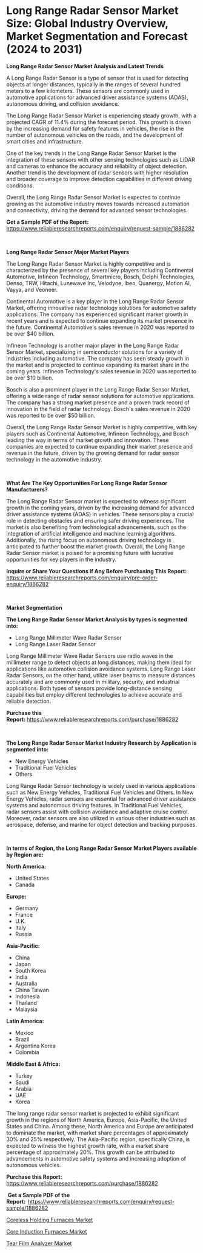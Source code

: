 <p><h1>Long Range Radar Sensor Market Size: Global Industry Overview, Market Segmentation and Forecast (2024 to 2031)</h1></p><p><strong>Long Range Radar Sensor Market Analysis and Latest Trends</strong></p>
<p><p>A Long Range Radar Sensor is a type of sensor that is used for detecting objects at longer distances, typically in the ranges of several hundred meters to a few kilometers. These sensors are commonly used in automotive applications for advanced driver assistance systems (ADAS), autonomous driving, and collision avoidance.</p><p>The Long Range Radar Sensor Market is experiencing steady growth, with a projected CAGR of 11.4% during the forecast period. This growth is driven by the increasing demand for safety features in vehicles, the rise in the number of autonomous vehicles on the roads, and the development of smart cities and infrastructure.</p><p>One of the key trends in the Long Range Radar Sensor Market is the integration of these sensors with other sensing technologies such as LiDAR and cameras to enhance the accuracy and reliability of object detection. Another trend is the development of radar sensors with higher resolution and broader coverage to improve detection capabilities in different driving conditions.</p><p>Overall, the Long Range Radar Sensor Market is expected to continue growing as the automotive industry moves towards increased automation and connectivity, driving the demand for advanced sensor technologies.</p></p>
<p><strong>Get a Sample PDF of the Report:&nbsp;</strong> <a href="https://www.reliableresearchreports.com/enquiry/request-sample/1886282">https://www.reliableresearchreports.com/enquiry/request-sample/1886282</a></p>
<p>&nbsp;</p>
<p><strong>Long Range Radar Sensor Major Market Players</strong></p>
<p><p>The Long Range Radar Sensor Market is highly competitive and is characterized by the presence of several key players including Continental Automotive, Infineon Technology, Smartmicro, Bosch, Delphi Technologies, Denso, TRW, Hitachi, Lunewave Inc, Velodyne, Ibeo, Quanergy, Motion AI, Vayya, and Veoneer.</p><p>Continental Automotive is a key player in the Long Range Radar Sensor Market, offering innovative radar technology solutions for automotive safety applications. The company has experienced significant market growth in recent years and is expected to continue expanding its market presence in the future. Continental Automotive's sales revenue in 2020 was reported to be over $40 billion.</p><p>Infineon Technology is another major player in the Long Range Radar Sensor Market, specializing in semiconductor solutions for a variety of industries including automotive. The company has seen steady growth in the market and is projected to continue expanding its market share in the coming years. Infineon Technology's sales revenue in 2020 was reported to be over $10 billion.</p><p>Bosch is also a prominent player in the Long Range Radar Sensor Market, offering a wide range of radar sensor solutions for automotive applications. The company has a strong market presence and a proven track record of innovation in the field of radar technology. Bosch's sales revenue in 2020 was reported to be over $50 billion.</p><p>Overall, the Long Range Radar Sensor Market is highly competitive, with key players such as Continental Automotive, Infineon Technology, and Bosch leading the way in terms of market growth and innovation. These companies are expected to continue expanding their market presence and revenue in the future, driven by the growing demand for radar sensor technology in the automotive industry.</p></p>
<p>&nbsp;</p>
<p><strong>What Are The Key Opportunities For Long Range Radar Sensor Manufacturers?</strong></p>
<p><p>The Long Range Radar Sensor market is expected to witness significant growth in the coming years, driven by the increasing demand for advanced driver assistance systems (ADAS) in vehicles. These sensors play a crucial role in detecting obstacles and ensuring safer driving experiences. The market is also benefiting from technological advancements, such as the integration of artificial intelligence and machine learning algorithms. Additionally, the rising focus on autonomous driving technology is anticipated to further boost the market growth. Overall, the Long Range Radar Sensor market is poised for a promising future with lucrative opportunities for key players in the industry.</p></p>
<p><strong>Inquire or Share Your Questions If Any Before Purchasing This Report:</strong> <a href="https://www.reliableresearchreports.com/enquiry/pre-order-enquiry/1886282">https://www.reliableresearchreports.com/enquiry/pre-order-enquiry/1886282</a></p>
<p>&nbsp;</p>
<p><strong>Market Segmentation</strong></p>
<p><strong>The Long Range Radar Sensor Market Analysis by types is segmented into:</strong></p>
<p><ul><li>Long Range Millimeter Wave Radar Sensor</li><li>Long Range Laser Radar Sensor</li></ul></p>
<p><p>Long Range Millimeter Wave Radar Sensors use radio waves in the millimeter range to detect objects at long distances, making them ideal for applications like automotive collision avoidance systems. Long Range Laser Radar Sensors, on the other hand, utilize laser beams to measure distances accurately and are commonly used in military, security, and industrial applications. Both types of sensors provide long-distance sensing capabilities but employ different technologies to achieve accurate and reliable detection.</p></p>
<p><strong>Purchase this Report:&nbsp;</strong><a href="https://www.reliableresearchreports.com/purchase/1886282">https://www.reliableresearchreports.com/purchase/1886282</a></p>
<p>&nbsp;</p>
<p><strong>The Long Range Radar Sensor Market Industry Research by Application is segmented into:</strong></p>
<p><ul><li>New Energy Vehicles</li><li>Traditional Fuel Vehicles</li><li>Others</li></ul></p>
<p><p>Long Range Radar Sensor technology is widely used in various applications such as New Energy Vehicles, Traditional Fuel Vehicles and Others. In New Energy Vehicles, radar sensors are essential for advanced driver assistance systems and autonomous driving features. In Traditional Fuel Vehicles, radar sensors assist with collision avoidance and adaptive cruise control. Moreover, radar sensors are also utilized in various other industries such as aerospace, defense, and marine for object detection and tracking purposes.</p></p>
<p>&nbsp;</p>
<p><strong>In terms of Region, the Long Range Radar Sensor Market Players available by Region are:</strong></p>
<p>
    <p> <strong> North America: </strong>
        <ul>
            <li>United States</li>
            <li>Canada</li>
        </ul>
        </p> 
    <p> <strong> Europe: </strong>
        <ul>
            <li>Germany</li>
            <li>France</li>
            <li>U.K.</li>
            <li>Italy</li>
            <li>Russia</li>
        </ul>
        </p> 
    <p> <strong> Asia-Pacific: </strong>
        <ul>
            <li>China</li>
            <li>Japan</li>
            <li>South Korea</li>
            <li>India</li>
            <li>Australia</li>
            <li>China Taiwan</li>
            <li>Indonesia</li>
            <li>Thailand</li>
            <li>Malaysia</li>
        </ul>
        </p> 
    <p> <strong> Latin America: </strong>
        <ul>
            <li>Mexico</li>
            <li>Brazil</li>
            <li>Argentina Korea</li>
            <li>Colombia</li>
        </ul>
        </p> 
    <p> <strong> Middle East & Africa: </strong>
        <ul>
            <li>Turkey</li>
            <li>Saudi</li>
            <li>Arabia</li>
            <li>UAE</li>
            <li>Korea</li>
        </ul>
    </p>
    </p>
<p><p>The long range radar sensor market is projected to exhibit significant growth in the regions of North America, Europe, Asia-Pacific, the United States and China. Among these, North America and Europe are anticipated to dominate the market, with market share percentages of approximately 30% and 25% respectively. The Asia-Pacific region, specifically China, is expected to witness the highest growth rate, with a market share percentage of approximately 20%. This growth can be attributed to advancements in automotive safety systems and increasing adoption of autonomous vehicles.</p></p>
<p><strong>Purchase this Report: </strong><a href="https://www.reliableresearchreports.com/purchase/1886282">https://www.reliableresearchreports.com/purchase/1886282</a></p>
<p>&nbsp;<strong>Get a Sample PDF of the Report:&nbsp;&nbsp;</strong><a href="https://www.reliableresearchreports.com/enquiry/request-sample/1886282">https://www.reliableresearchreports.com/enquiry/request-sample/1886282</a></p>
<p><strong></strong></p>
<p><p><a href="https://view.publitas.com/reportprime-1/coreless-holding-furnaces-market-research-report-unlocks-analysis-on-the-market-financial-status-market-size-and-market-revenue-upto-2030/">Coreless Holding Furnaces Market</a></p><p><a href="https://view.publitas.com/reportprime-1/core-induction-furnaces-market-challenges-opportunities-and-growth-drivers-and-major-market-players-forecasted-for-period-from-2023-2030/">Core Induction Furnaces Market</a></p><p><a href="https://view.publitas.com/reportprime-1/tear-film-analyzer-market-provides-detailed-segmentation-of-this-market-based-on-type-application-and-region-and-forecast-for-the-period-from-2023-2030/">Tear Film Analyzer Market</a></p></p>